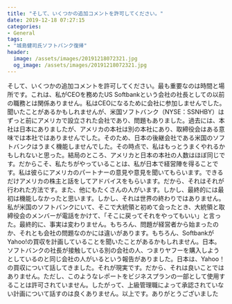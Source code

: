 ```yaml
---
title: "そして、いくつかの追加コメントを許可してください。"
date: 2019-12-18 07:27:15
categories:
- General
tags:
- "城島健司氏ソフトバンク復帰"
header:
  image: /assets/images/20191218072321.jpg
  og_image: /assets/images/20191218072321.jpg
---
```


そして、いくつかの追加コメントを許可してください。最も重要なのは時間と場所です。これは、私がCEOを務めたUS Softbankという会社の社長としての以前の職務とは関係ありません。私はCEOになるために会社に参加しませんでした。聞いたことがあるかもしれませんが、米国ソフトバンク（NYSE：SSNHBY）はずっと前にアメリカで設立された会社であり、問題もありました。過去には、本社は日本にありましたが、アメリカの本社は別の本社にあり、取締役会はある意味では本社ではありませんでした。そのため、日本の後継会社である米国のソフトバンクはうまく機能しませんでした。その時点で、私はもっとうまくやれるかもしれないと思った。結局のところ、アメリカと日本の本社の人数はほぼ同じです。だからこそ、私たちがやっていることは、私が日本で経営陣を得ることです。私は彼らにアメリカのパートナーの意見や意見を聞いてもらいます。できるだけアメリカの株主と話をしてアドバイスをもらいます。だから、それはそれが行われた方法です。また、他にもたくさんの人がいます。しかし、最終的には最初は機能しなかったと思います。しかし、それは世界の終わりではありません。私が米国のソフトバンクにいて、そこで大統領と初めて会ったとき、大統領と取締役会のメンバーが電話をかけて、「そこに戻ってそれをやってもいい」と言った。最終的に、事実は変わりません。もちろん、問題が経営者から始まったのか、それとも会社の問題なのかには違いがあります。もちろん、SoftbankがYahoo!の買収を計画していることを聞いたことがあるかもしれません。日本。ソフトバンクの社長が接触している別の会社の人、つまりヤフーを購入しようとしているのと同じ会社の人がいるという報告がありました。日本は、Yahoo！の買収について話してきました。それが現実です。だから、それは良いことではありません。ただし、このようなレポートをビジネスプランの一部として使用することは許可されていません。したがって、上級管理職によって承認されていない計画について話すのは良くありません。以上です。ありがとうございました
